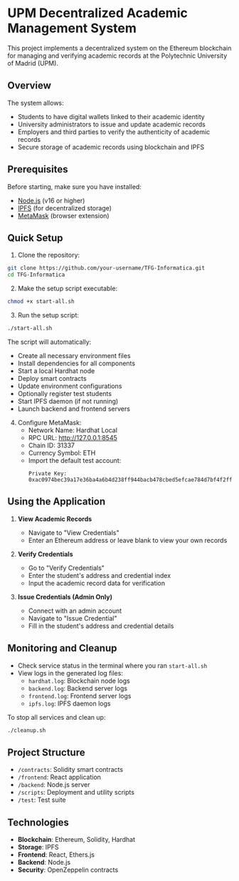 # UPM Decentralized Academic Management System

This project implements a decentralized system on the Ethereum blockchain for managing and verifying academic records at the Polytechnic University of Madrid (UPM).

## Overview

The system allows:
- Students to have digital wallets linked to their academic identity
- University administrators to issue and update academic records
- Employers and third parties to verify the authenticity of academic records
- Secure storage of academic records using blockchain and IPFS

## Prerequisites

Before starting, make sure you have installed:
- [Node.js](https://nodejs.org/) (v16 or higher)
- [IPFS](https://docs.ipfs.tech/install/command-line/) (for decentralized storage)
- [MetaMask](https://metamask.io/) (browser extension)

## Quick Setup

1. Clone the repository:
```bash
git clone https://github.com/your-username/TFG-Informatica.git
cd TFG-Informatica
```

2. Make the setup script executable:
```bash
chmod +x start-all.sh
```

3. Run the setup script:
```bash
./start-all.sh
```

The script will automatically:
- Create all necessary environment files
- Install dependencies for all components
- Start a local Hardhat node
- Deploy smart contracts
- Update environment configurations
- Optionally register test students
- Start IPFS daemon (if not running)
- Launch backend and frontend servers

4. Configure MetaMask:
   - Network Name: Hardhat Local
   - RPC URL: http://127.0.0.1:8545
   - Chain ID: 31337
   - Currency Symbol: ETH
   - Import the default test account:
     ```
     Private Key: 0xac0974bec39a17e36ba4a6b4d238ff944bacb478cbed5efcae784d7bf4f2ff80
     ```

## Using the Application

1. **View Academic Records**
   - Navigate to "View Credentials" 
   - Enter an Ethereum address or leave blank to view your own records

2. **Verify Credentials**
   - Go to "Verify Credentials"
   - Enter the student's address and credential index
   - Input the academic record data for verification

3. **Issue Credentials (Admin Only)**
   - Connect with an admin account
   - Navigate to "Issue Credential"
   - Fill in the student's address and credential details

## Monitoring and Cleanup

- Check service status in the terminal where you ran `start-all.sh`
- View logs in the generated log files:
  - `hardhat.log`: Blockchain node logs
  - `backend.log`: Backend server logs
  - `frontend.log`: Frontend server logs
  - `ipfs.log`: IPFS daemon logs

To stop all services and clean up:
```bash
./cleanup.sh
```

## Project Structure

- `/contracts`: Solidity smart contracts
- `/frontend`: React application
- `/backend`: Node.js server
- `/scripts`: Deployment and utility scripts
- `/test`: Test suite

## Technologies

- **Blockchain**: Ethereum, Solidity, Hardhat
- **Storage**: IPFS
- **Frontend**: React, Ethers.js
- **Backend**: Node.js
- **Security**: OpenZeppelin contracts